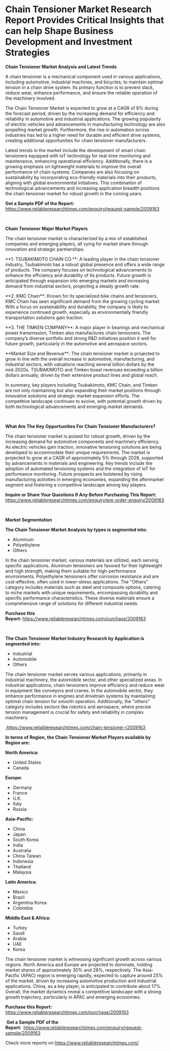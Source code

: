 <p><h1>Chain Tensioner Market Research Report Provides Critical Insights that can help Shape Business Development and Investment Strategies</h1></p><p><strong>Chain Tensioner Market Analysis and Latest Trends</strong></p>
<p><p>A chain tensioner is a mechanical component used in various applications, including automotive, industrial machines, and bicycles, to maintain optimal tension in a chain drive system. Its primary function is to prevent slack, reduce wear, enhance performance, and ensure the reliable operation of the machinery involved.</p><p>The Chain Tensioner Market is expected to grow at a CAGR of 8% during the forecast period, driven by the increasing demand for efficiency and reliability in automotive and industrial applications. The growing popularity of electric vehicles and advancements in manufacturing technology are also propelling market growth. Furthermore, the rise in automation across industries has led to a higher need for durable and efficient drive systems, creating additional opportunities for chain tensioner manufacturers.</p><p>Latest trends in the market include the development of smart chain tensioners equipped with IoT technology for real-time monitoring and maintenance, enhancing operational efficiency. Additionally, there is a growing emphasis on lightweight materials to improve the overall performance of chain systems. Companies are also focusing on sustainability by incorporating eco-friendly materials into their products, aligning with global environmental initiatives. This combination of technological advancements and increasing application breadth positions the chain tensioner market for robust growth in the coming years.</p></p>
<p><strong>Get a Sample PDF of the Report:&nbsp;</strong> <a href="https://www.reliableresearchtimes.com/enquiry/request-sample/2009163?utm_campaign=2456&utm_medium=2&utm_source=Github&utm_content=ia&utm_term=20022025&utm_id=chain-tensioner">https://www.reliableresearchtimes.com/enquiry/request-sample/2009163</a></p>
<p>&nbsp;</p>
<p><strong>Chain Tensioner Major Market Players</strong></p>
<p><p>The chain tensioner market is characterized by a mix of established companies and emerging players, all vying for market share through innovation and strategic partnerships. </p><p>**1. TSUBAKIMOTO CHAIN CO.**: A leading player in the chain tensioner industry, Tsubakimoto has a robust global presence and offers a wide range of products. The company focuses on technological advancements to enhance the efficiency and durability of its products. Future growth is anticipated through expansion into emerging markets and increasing demand from industrial sectors, projecting a steady growth rate.</p><p>**2. KMC Chain**: Known for its specialized bike chains and tensioners, KMC Chain has seen significant demand from the growing cycling market. With a focus on sustainability and durability, the company is likely to experience continued growth, especially as environmentally friendly transportation solutions gain traction. </p><p>**3. THE TIMKEN COMPANY**: A major player in bearings and mechanical power transmission, Timken also manufactures chain tensioners. The company’s diverse portfolio and strong R&D initiatives position it well for future growth, particularly in the automotive and aerospace sectors.</p><p>**Market Size and Revenue**: The chain tensioner market is projected to grow in line with the overall increase in automotive, manufacturing, and industrial sectors, with valuations reaching several billion dollars by the mid-2020s. TSUBAKIMOTO and Timken boast revenues exceeding a billion dollars annually, driven by their extensive product lines and global reach. </p><p>In summary, key players including Tsubakimoto, KMC Chain, and Timken are not only maintaining but also expanding their market positions through innovative solutions and strategic market expansion efforts. The competitive landscape continues to evolve, with potential growth driven by both technological advancements and emerging market demands.</p></p>
<p>&nbsp;</p>
<p><strong>What Are The Key Opportunities For Chain Tensioner Manufacturers?</strong></p>
<p><p>The chain tensioner market is poised for robust growth, driven by the increasing demand for automotive components and machinery efficiency. As electric vehicles gain traction, innovative tensioning solutions are being developed to accommodate their unique requirements. The market is projected to grow at a CAGR of approximately 5% through 2028, supported by advancements in materials and engineering. Key trends include the adoption of automated tensioning systems and the integration of IoT for performance monitoring. Future prospects are bolstered by rising manufacturing activities in emerging economies, expanding the aftermarket segment and fostering a competitive landscape among key players.</p></p>
<p><strong>Inquire or Share Your Questions If Any Before Purchasing This Report:</strong> <a href="https://www.reliableresearchtimes.com/enquiry/pre-order-enquiry/2009163?utm_campaign=2456&utm_medium=2&utm_source=Github&utm_content=ia&utm_term=20022025&utm_id=chain-tensioner">https://www.reliableresearchtimes.com/enquiry/pre-order-enquiry/2009163</a></p>
<p>&nbsp;</p>
<p><strong>Market Segmentation</strong></p>
<p><strong>The Chain Tensioner Market Analysis by types is segmented into:</strong></p>
<p><ul><li>Aluminum</li><li>Polyethylene</li><li>Others</li></ul></p>
<p><p>In the chain tensioner market, various materials are utilized, each serving specific applications. Aluminum tensioners are favored for their lightweight and high strength, making them suitable for high-performance environments. Polyethylene tensioners offer corrosion resistance and are cost-effective, often used in lower-stress applications. The "Others" category includes materials such as steel and composite options, catering to niche markets with unique requirements, encompassing durability and specific performance characteristics. These diverse materials ensure a comprehensive range of solutions for different industrial needs.</p></p>
<p><strong>Purchase this Report:&nbsp;</strong><a href="https://www.reliableresearchtimes.com/purchase/2009163?utm_campaign=2456&utm_medium=2&utm_source=Github&utm_content=ia&utm_term=20022025&utm_id=chain-tensioner">https://www.reliableresearchtimes.com/purchase/2009163</a></p>
<p>&nbsp;</p>
<p><strong>The Chain Tensioner Market Industry Research by Application is segmented into:</strong></p>
<p><ul><li>Industrial</li><li>Automobile</li><li>Others</li></ul></p>
<p><p>The chain tensioner market serves various applications, primarily in industrial machinery, the automobile sector, and other specialized areas. In industrial applications, chain tensioners improve efficiency and reduce wear in equipment like conveyors and cranes. In the automobile sector, they enhance performance in engines and drivetrain systems by maintaining optimal chain tension for smooth operation. Additionally, the "others" category includes sectors like robotics and aerospace, where precise tension management is crucial for safety and reliability in complex machinery.</p></p>
<p><a href="https://www.reliableresearchtimes.com/chain-tensioner-r2009163?utm_campaign=2456&utm_medium=2&utm_source=Github&utm_content=ia&utm_term=20022025&utm_id=chain-tensioner">&nbsp;https://www.reliableresearchtimes.com/chain-tensioner-r2009163</a></p>
<p><strong>In terms of Region, the Chain Tensioner Market Players available by Region are:</strong></p>
<p>
    <p> <strong> North America: </strong>
        <ul>
            <li>United States</li>
            <li>Canada</li>
        </ul>
        </p> 
    <p> <strong> Europe: </strong>
        <ul>
            <li>Germany</li>
            <li>France</li>
            <li>U.K.</li>
            <li>Italy</li>
            <li>Russia</li>
        </ul>
        </p> 
    <p> <strong> Asia-Pacific: </strong>
        <ul>
            <li>China</li>
            <li>Japan</li>
            <li>South Korea</li>
            <li>India</li>
            <li>Australia</li>
            <li>China Taiwan</li>
            <li>Indonesia</li>
            <li>Thailand</li>
            <li>Malaysia</li>
        </ul>
        </p> 
    <p> <strong> Latin America: </strong>
        <ul>
            <li>Mexico</li>
            <li>Brazil</li>
            <li>Argentina Korea</li>
            <li>Colombia</li>
        </ul>
        </p> 
    <p> <strong> Middle East & Africa: </strong>
        <ul>
            <li>Turkey</li>
            <li>Saudi</li>
            <li>Arabia</li>
            <li>UAE</li>
            <li>Korea</li>
        </ul>
    </p>
    </p>
<p><p>The chain tensioner market is witnessing significant growth across various regions. North America and Europe are projected to dominate, holding market shares of approximately 30% and 28%, respectively. The Asia-Pacific (APAC) region is emerging rapidly, expected to capture around 25% of the market, driven by increasing automotive production and industrial applications. China, as a key player, is anticipated to contribute about 17%. Overall, the market dynamics reveal a competitive landscape with a strong growth trajectory, particularly in APAC and emerging economies.</p></p>
<p><strong>Purchase this Report: </strong><a href="https://www.reliableresearchtimes.com/purchase/2009163?utm_campaign=2456&utm_medium=2&utm_source=Github&utm_content=ia&utm_term=20022025&utm_id=chain-tensioner">https://www.reliableresearchtimes.com/purchase/2009163</a></p>
<p>&nbsp;<strong>Get a Sample PDF of the Report:&nbsp;&nbsp;</strong><a href="https://www.reliableresearchtimes.com/enquiry/request-sample/2009163?utm_campaign=2456&utm_medium=2&utm_source=Github&utm_content=ia&utm_term=20022025&utm_id=chain-tensioner">https://www.reliableresearchtimes.com/enquiry/request-sample/2009163</a></p>
<p><strong></strong></p>
<p>Check more reports on <a href="https://www.reliableresearchtimes.com/?utm_campaign=2456&utm_medium=2&utm_source=Github&utm_content=ia&utm_term=20022025&utm_id=chain-tensioner">https://www.reliableresearchtimes.com/</a></p>